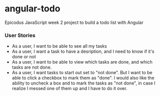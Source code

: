 # angular-todo
Epicodus JavaScript week 2 project to build a todo list with Angular

### User Stories
* As a user, I want to be able to see all my tasks
* As a user, I want a task to have a desription, and I need to know if it's done or not
* As a user, I want to be able to view which tasks are done, and which tasks are not done.
* As a user, I want tasks to start out set to "not done". But I want to be able to click a checkbox to mark them as "done". I would also like the ability to uncheck a box and to mark the tasks as "not done", in case I realize I messed one of them up and I have to do it over.
